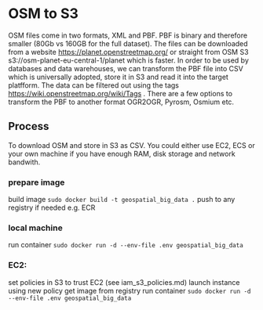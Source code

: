 # OSM to S3

OSM files come in two formats, XML and PBF. PBF is binary and therefore smaller (80Gb vs 160GB for the full dataset). The files can be downloaded from a website https://planet.openstreetmap.org/ or straight from OSM S3 s3://osm-planet-eu-central-1/planet which is faster.
In order to be used by databases and data warehouses, we can transform the PBF file into CSV which is universally adopted, store it in S3 and read it into the target platfform.
The data can be filtered out using the tags https://wiki.openstreetmap.org/wiki/Tags . There are a few options to transform the PBF to another format OGR2OGR, Pyrosm, Osmium etc.

## Process 
To download OSM and store in S3 as CSV. You could either use EC2, ECS or your own machine if you have enough RAM, disk storage and network bandwith.

### prepare image
build image ```sudo docker build -t geospatial_big_data .```
push to any registry if needed e.g. ECR

### local machine
run container ```sudo docker run -d --env-file .env geospatial_big_data```

### EC2:
set policies in S3 to trust EC2 (see iam_s3_policies.md)
launch instance using new policy
get image from registry
run container ```sudo docker run -d --env-file .env geospatial_big_data```